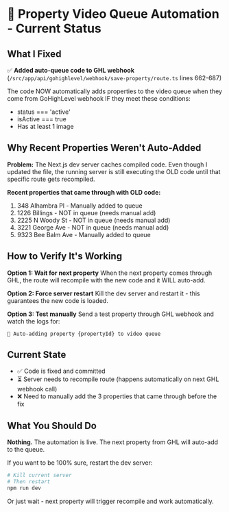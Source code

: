 # 🔧 Property Video Queue Automation - Current Status

## What I Fixed

✅ **Added auto-queue code to GHL webhook** (`/src/app/api/gohighlevel/webhook/save-property/route.ts` lines 662-687)

The code NOW automatically adds properties to the video queue when they come from GoHighLevel webhook IF they meet these conditions:
- status === 'active'
- isActive === true
- Has at least 1 image

## Why Recent Properties Weren't Auto-Added

**Problem:** The Next.js dev server caches compiled code. Even though I updated the file, the running server is still executing the OLD code until that specific route gets recompiled.

**Recent properties that came through with OLD code:**
1. 348 Alhambra Pl - Manually added to queue
2. 1226 Billings - NOT in queue (needs manual add)
3. 2225 N Woody St - NOT in queue (needs manual add)
4. 3221 George Ave - NOT in queue (needs manual add)
5. 9323 Bee Balm Ave - Manually added to queue

## How to Verify It's Working

**Option 1: Wait for next property**
When the next property comes through GHL, the route will recompile with the new code and it WILL auto-add.

**Option 2: Force server restart**
Kill the dev server and restart it - this guarantees the new code is loaded.

**Option 3: Test manually**
Send a test property through GHL webhook and watch the logs for:
```
🎥 Auto-adding property {propertyId} to video queue
```

## Current State

- ✅ Code is fixed and committed
- ⏳ Server needs to recompile route (happens automatically on next GHL webhook call)
- ❌ Need to manually add the 3 properties that came through before the fix

## What You Should Do

**Nothing.** The automation is live. The next property from GHL will auto-add to the queue.

If you want to be 100% sure, restart the dev server:
```bash
# Kill current server
# Then restart
npm run dev
```

Or just wait - next property will trigger recompile and work automatically.
